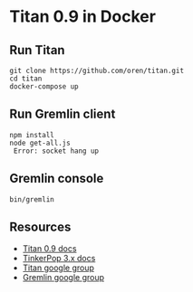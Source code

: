 # Titan 0.9 in Docker

## Run Titan

```
git clone https://github.com/oren/titan.git
cd titan
docker-compose up
```

## Run Gremlin client

```
npm install
node get-all.js
 Error: socket hang up
```

## Gremlin console

    bin/gremlin

## Resources

* [Titan 0.9 docs](http://s3.thinkaurelius.com/docs/titan/0.9.0-M2)
* [TinkerPop 3.x docs](http://tinkerpop.incubator.apache.org/docs/3.0.0-incubating)
* [Titan google group](https://groups.google.com/forum/#!forum/aureliusgraphs)
* [Gremlin google group](https://groups.google.com/forum/#!forum/gremlin-users)
